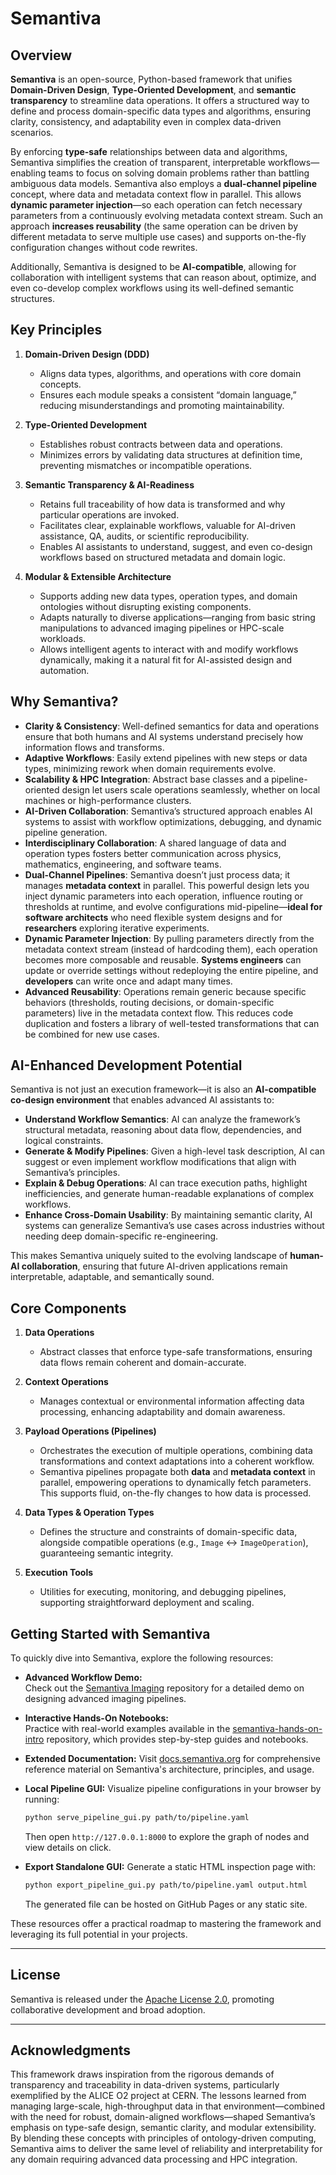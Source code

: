 # Semantiva

## Overview

**Semantiva** is an open-source, Python-based framework that unifies **Domain-Driven Design**, **Type-Oriented Development**, and **semantic transparency** to streamline data operations. It offers a structured way to define and process domain-specific data types and algorithms, ensuring clarity, consistency, and adaptability even in complex data-driven scenarios.

By enforcing **type-safe** relationships between data and algorithms, Semantiva simplifies the creation of transparent, interpretable workflows—enabling teams to focus on solving domain problems rather than battling ambiguous data models. Semantiva also employs a **dual-channel pipeline** concept, where data and metadata context flow in parallel. This allows **dynamic parameter injection**—so each operation can fetch necessary parameters from a continuously evolving metadata context stream. Such an approach **increases reusability** (the same operation can be driven by different metadata to serve multiple use cases) and supports on-the-fly configuration changes without code rewrites.

Additionally, Semantiva is designed to be **AI-compatible**, allowing for collaboration with intelligent systems that can reason about, optimize, and even co-develop complex workflows using its well-defined semantic structures.

## Key Principles

1. **Domain-Driven Design (DDD)**
   - Aligns data types, algorithms, and operations with core domain concepts.
   - Ensures each module speaks a consistent “domain language,” reducing misunderstandings and promoting maintainability.

2. **Type-Oriented Development**
   - Establishes robust contracts between data and operations.
   - Minimizes errors by validating data structures at definition time, preventing mismatches or incompatible operations.

3. **Semantic Transparency & AI-Readiness**
   - Retains full traceability of how data is transformed and why particular operations are invoked.
   - Facilitates clear, explainable workflows, valuable for AI-driven assistance, QA, audits, or scientific reproducibility.
   - Enables AI assistants to understand, suggest, and even co-design workflows based on structured metadata and domain logic.

4. **Modular & Extensible Architecture**
   - Supports adding new data types, operation types, and domain ontologies without disrupting existing components.
   - Adapts naturally to diverse applications—ranging from basic string manipulations to advanced imaging pipelines or HPC-scale workloads.
   - Allows intelligent agents to interact with and modify workflows dynamically, making it a natural fit for AI-assisted design and automation.

## Why Semantiva?

- **Clarity & Consistency**: Well-defined semantics for data and operations ensure that both humans and AI systems understand precisely how information flows and transforms.
- **Adaptive Workflows**: Easily extend pipelines with new steps or data types, minimizing rework when domain requirements evolve.
- **Scalability & HPC Integration**: Abstract base classes and a pipeline-oriented design let users scale operations seamlessly, whether on local machines or high-performance clusters.
- **AI-Driven Collaboration**: Semantiva’s structured approach enables AI systems to assist with workflow optimizations, debugging, and dynamic pipeline generation.
- **Interdisciplinary Collaboration**: A shared language of data and operation types fosters better communication across physics, mathematics, engineering, and software teams.
- **Dual-Channel Pipelines**: Semantiva doesn’t just process data; it manages **metadata context** in parallel. This powerful design lets you inject dynamic parameters into each operation, influence routing or thresholds at runtime, and evolve configurations mid-pipeline—**ideal for software architects** who need flexible system designs and for **researchers** exploring iterative experiments.  
- **Dynamic Parameter Injection**: By pulling parameters directly from the metadata context stream (instead of hardcoding them), each operation becomes more composable and reusable. **Systems engineers** can update or override settings without redeploying the entire pipeline, and **developers** can write once and adapt many times.  
- **Advanced Reusability**: Operations remain generic because specific behaviors (thresholds, routing decisions, or domain-specific parameters) live in the metadata context flow. This reduces code duplication and fosters a library of well-tested transformations that can be combined for new use cases.

## AI-Enhanced Development Potential

Semantiva is not just an execution framework—it is also an **AI-compatible co-design environment** that enables advanced AI assistants to:

- **Understand Workflow Semantics**: AI can analyze the framework’s structural metadata, reasoning about data flow, dependencies, and logical constraints.
- **Generate & Modify Pipelines**: Given a high-level task description, AI can suggest or even implement workflow modifications that align with Semantiva’s principles.
- **Explain & Debug Operations**: AI can trace execution paths, highlight inefficiencies, and generate human-readable explanations of complex workflows.
- **Enhance Cross-Domain Usability**: By maintaining semantic clarity, AI systems can generalize Semantiva’s use cases across industries without needing deep domain-specific re-engineering.

This makes Semantiva uniquely suited to the evolving landscape of **human-AI collaboration**, ensuring that future AI-driven applications remain interpretable, adaptable, and semantically sound.

## Core Components

1. **Data Operations**
   - Abstract classes that enforce type-safe transformations, ensuring data flows remain coherent and domain-accurate.

2. **Context Operations**
   - Manages contextual or environmental information affecting data processing, enhancing adaptability and domain awareness.

3. **Payload Operations (Pipelines)**
   - Orchestrates the execution of multiple operations, combining data transformations and context adaptations into a coherent workflow.
   - Semantiva pipelines propagate both **data** and **metadata context** in parallel, empowering operations to dynamically fetch parameters. This supports fluid, on-the-fly changes to how data is processed.

4. **Data Types & Operation Types**
   - Defines the structure and constraints of domain-specific data, alongside compatible operations (e.g., `Image` ↔ `ImageOperation`), guaranteeing semantic integrity.

5. **Execution Tools**
   - Utilities for executing, monitoring, and debugging pipelines, supporting straightforward deployment and scaling.

## Getting Started with Semantiva

To quickly dive into Semantiva, explore the following resources:

- **Advanced Workflow Demo:**  
   Check out the [Semantiva Imaging](https://github.com/semantiva/semantiva-imaging) repository for a detailed demo on designing advanced imaging pipelines.

- **Interactive Hands-On Notebooks:**  
   Practice with real-world examples available in the [semantiva-hands-on-intro](https://github.com/semantiva/semantiva-hands-on-intro) repository, which provides step-by-step guides and notebooks.

- **Extended Documentation:**
   Visit [docs.semantiva.org](https://docs.semantiva.org/) for comprehensive reference material on Semantiva's architecture, principles, and usage.

- **Local Pipeline GUI:**
  Visualize pipeline configurations in your browser by running:
  ```bash
  python serve_pipeline_gui.py path/to/pipeline.yaml
  ```
  Then open `http://127.0.0.1:8000` to explore the graph of nodes and view details on click.
- **Export Standalone GUI:**
  Generate a static HTML inspection page with:
  ```bash
  python export_pipeline_gui.py path/to/pipeline.yaml output.html
  ```
  The generated file can be hosted on GitHub Pages or any static site.


These resources offer a practical roadmap to mastering the framework and leveraging its full potential in your projects.
 
---

## License
Semantiva is released under the [Apache License 2.0](./LICENSE), promoting collaborative development and broad adoption.

---

## Acknowledgments

This framework draws inspiration from the rigorous demands of transparency and traceability in data-driven systems, particularly exemplified by the ALICE O2 project at CERN. The lessons learned from managing large-scale, high-throughput data in that environment—combined with the need for robust, domain-aligned workflows—shaped Semantiva’s emphasis on type-safe design, semantic clarity, and modular extensibility. By blending these concepts with principles of ontology-driven computing, Semantiva aims to deliver the same level of reliability and interpretability for any domain requiring advanced data processing and HPC integration.
